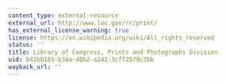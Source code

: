 ```yaml
---
content_type: external-resource
external_url: http://www.loc.gov/rr/print/
has_external_license_warning: true
license: https://en.wikipedia.org/wiki/All_rights_reserved
status: ''
title: Library of Congress, Prints and Photographs Division
uid: b41bb165-b34a-40b2-a242-3cff2579c3bb
wayback_url: ''
---
```

